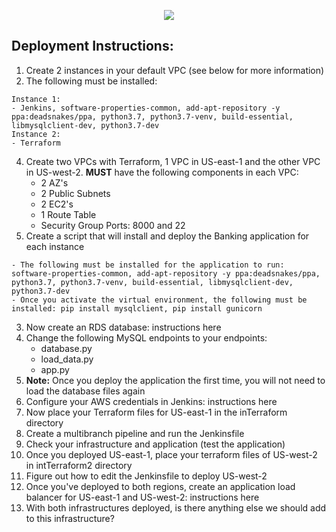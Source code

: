 <p align="center">
<img src="https://github.com/kura-labs-org/kuralabs_deployment_1/blob/main/Kuralogo.png">
</p>

## Deployment Instructions:
1. Create 2 instances in your default VPC (see below for more information)
2. The following must be installed:
```
Instance 1:
- Jenkins, software-properties-common, add-apt-repository -y ppa:deadsnakes/ppa, python3.7, python3.7-venv, build-essential, libmysqlclient-dev, python3.7-dev
Instance 2:
- Terraform
```
4. Create two VPCs with Terraform, 1 VPC in US-east-1 and the other VPC in US-west-2. **MUST** have the following components in each VPC:
    - 2 AZ's
    - 2 Public Subnets
    - 2 EC2's
    - 1 Route Table
    - Security Group Ports: 8000 and 22     
5. Create a script that will install and deploy the Banking application for each instance
```
- The following must be installed for the application to run: software-properties-common, add-apt-repository -y ppa:deadsnakes/ppa, python3.7, python3.7-venv, build-essential, libmysqlclient-dev, python3.7-dev
- Once you activate the virtual environment, the following must be installed: pip install mysqlclient, pip install gunicorn
```
3. Now create an RDS database: instructions here
4. Change the following MySQL endpoints to your endpoints:
   - database.py
   - load_data.py
   - app.py
4. **Note:** Once you deploy the application the first time, you will not need to load the database files again
5. Configure your AWS credentials in Jenkins: instructions here
6. Now place your Terraform files for US-east-1 in the inTerraform directory
7. Create a multibranch pipeline and run the Jenkinsfile 
8. Check your infrastructure and application (test the application)
9. Once you deployed US-east-1, place your terraform files of US-west-2 in intTerraform2 directory
10. Figure out how to edit the Jenkinsfile to deploy US-west-2
11. Once you've deployed to both regions, create an application load balancer for US-east-1 and US-west-2: instructions here
12. With both infrastructures deployed, is there anything else we should add to this infrastructure?  

